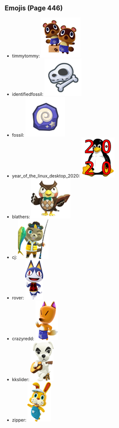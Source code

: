 
## Emojis (Page 446)

* timmytommy: ![timmytommy](output/timmytommy.png)
* identifiedfossil: ![identifiedfossil](output/identifiedfossil.png)
* fossil: ![fossil](output/fossil.png)
* year_of_the_linux_desktop_2020: ![year_of_the_linux_desktop_2020](output/year_of_the_linux_desktop_2020.png)
* blathers: ![blathers](output/blathers.png)
* cj: ![cj](output/cj.png)
* rover: ![rover](output/rover.png)
* crazyredd: ![crazyredd](output/crazyredd.png)
* kkslider: ![kkslider](output/kkslider.png)
* zipper: ![zipper](output/zipper.png)
